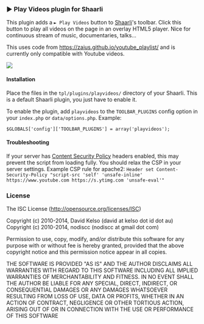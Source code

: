 ### ► Play Videos plugin for Shaarli
This plugin adds a `► Play Videos` button to [Shaarli](https://github.com/shaarli/Shaarli)'s toolbar. Click this button to play all videos on the page in an overlay HTML5 player. Nice for continuous stream of music, documentaries, talks...

This uses code from https://zaius.github.io/youtube_playlist/ and is currently only compatible with Youtube videos.

![](https://cdn.mediacru.sh/D_izf0zjAtxy.png)

#### Installation
Place the files in the `tpl/plugins/playvideos/` directory of your Shaarli.
This is a default Shaarli plugin, you just have to enable it.

To enable the plugin, add `playvideos` to the `TOOLBAR_PLUGINS` config option in your `index.php` or `data/options.php`. Example:

    $GLOBALS['config']['TOOLBAR_PLUGINS'] = array('playvideos');

#### Troubleshooting
If your server has [Content Security Policy](http://content-security-policy.com/) headers enabled, this may prevent the script from loading fully. You should relax the CSP in your server settings. Example CSP rule for apache2:
`Header set Content-Security-Policy "script-src 'self' 'unsafe-inline' https://www.youtube.com https://s.ytimg.com 'unsafe-eval'"`

### License
The ISC License (http://opensource.org/licenses/ISC)

Copyright (c) 2010-2014, David Kelso (david at kelso dot id dot au)  
Copyright (c) 2010-2014, nodiscc (nodiscc at gmail dot com)

Permission to use, copy, modify, and/or distribute this software for any
purpose with or without fee is hereby granted, provided that the above
copyright notice and this permission notice appear in all copies.

THE SOFTWARE IS PROVIDED "AS IS" AND THE AUTHOR DISCLAIMS ALL WARRANTIES
WITH REGARD TO THIS SOFTWARE INCLUDING ALL IMPLIED WARRANTIES OF
MERCHANTABILITY AND FITNESS. IN NO EVENT SHALL THE AUTHOR BE LIABLE FOR
ANY SPECIAL, DIRECT, INDIRECT, OR CONSEQUENTIAL DAMAGES OR ANY DAMAGES
WHATSOEVER RESULTING FROM LOSS OF USE, DATA OR PROFITS, WHETHER IN AN
ACTION OF CONTRACT, NEGLIGENCE OR OTHER TORTIOUS ACTION, ARISING OUT OF
OR IN CONNECTION WITH THE USE OR PERFORMANCE OF THIS SOFTWARE
